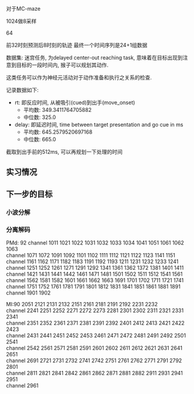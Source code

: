 
对于MC-maze

1024做8采样

64

前32时刻预测后8时刻的轨迹
最终一个时间序列是24+1组数据


数据集: 迷宫任务, 为delayed center-out reaching task, 意味着在目标出现到注意到目标的一段时间内, 猴子可以规划其动作. 

这类任务可以作为神经元活动对于动作准备和执行之关系的检查.


记录数据如下:

- rt: 即反应时间, 从被吸引(cued)到出手(move_onset)
    - 平均数: 349.3411764705882
    - 中位数: 325.0
- delay: 即延迟时间, time between target presentation and go cue in ms
    - 平均数: 645.2579520697168
    - 中位数: 665.0

截取到出手前的512ms, 可以再规划一下处理的时间


## 实习情况






## 下一步的目标


### 小波分解


### 分离解码

PMd: 92
channel     1011 1021 1022 1031 1032 1033 1034 1041 1051 1061 1062 1063   
channel     1071 1072 1091 1092 1101 1102 1111 1112 1121 1122 1123 1141 1151   
channel     1161 1162 1171 1182 1183 1191 1192 1193 1211 1231 1232 1233 1241   
channel     1251 1252 1261 1271 1291 1292 1341 1361 1362 1372 1381 1401 1411   
channel     1421 1431 1441 1442 1461 1471 1481 1501 1502 1511 1512 1541 1561   
channel     1562 1581 1582 1601 1661 1662 1663 1691 1701 1702 1711 1721 1741   
channel     1751 1752 1761 1781 1791 1801 1812 1831 1841 1851 1861 1881 1891   
channel     1901 1902 

MI:90
            2051 2121 2131 2132 2151 2161 2181 2191 2192 2231 2232   
channel     2241 2251 2252 2271 2272 2273 2281 2301 2302 2311 2321 2331 2341   
channel     2351 2352 2361 2371 2381 2391 2392 2401 2412 2413 2421 2422 2423   
channel     2431 2441 2451 2452 2453 2461 2471 2472 2481 2491 2492 2501 2541   
channel     2542 2561 2571 2581 2591 2601 2602 2611 2612 2621 2631 2641 2651   
channel     2691 2721 2731 2732 2741 2742 2751 2761 2762 2771 2791 2792 2801   
channel     2811 2821 2841 2842 2861 2862 2871 2881 2882 2911 2931 2941 2951   
channel     2961  

